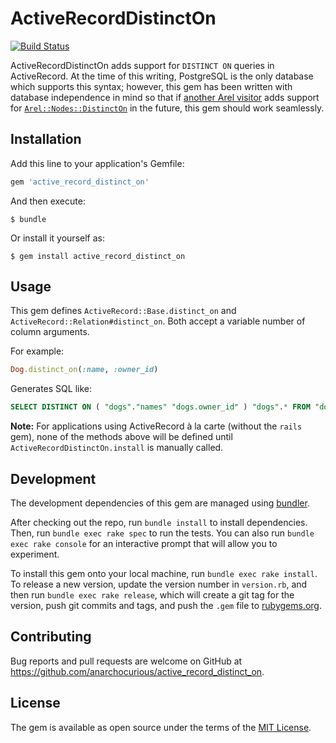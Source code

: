 # ActiveRecordDistinctOn

[![Build Status](https://travis-ci.org/anarchocurious/active_record_distinct_on.svg?branch=master)](https://travis-ci.org/anarchocurious/active_record_distinct_on)

ActiveRecordDistinctOn adds support for `DISTINCT ON` queries in ActiveRecord. At the time of this writing, PostgreSQL is the only database which supports this syntax; however, this gem has been written with database independence in mind so that if [another Arel visitor](https://github.com/rails/arel/tree/master/lib/arel/visitors) adds support for [`Arel::Nodes::DistinctOn`](https://github.com/rails/arel/blob/master/lib/arel/nodes/unary.rb) in the future, this gem should work seamlessly.

## Installation

Add this line to your application's Gemfile:

```ruby
gem 'active_record_distinct_on'
```

And then execute:

    $ bundle

Or install it yourself as:

    $ gem install active_record_distinct_on

## Usage

This gem defines `ActiveRecord::Base.distinct_on` and `ActiveRecord::Relation#distinct_on`. Both accept a variable number of column arguments.

For example:

```ruby
Dog.distinct_on(:name, :owner_id)
```

Generates SQL like:

```sql
SELECT DISTINCT ON ( "dogs"."names" "dogs.owner_id" ) "dogs".* FROM "dogs"
```

**Note:** For applications using ActiveRecord à la carte (without the `rails` gem), none of the methods above will be defined until `ActiveRecordDistinctOn.install` is manually called.

## Development

The development dependencies of this gem are managed using [bundler](https://rubygems.org/gems/bundler).

After checking out the repo, run `bundle install` to install dependencies. Then, run `bundle exec rake spec` to run the tests. You can also run `bundle exec rake console` for an interactive prompt that will allow you to experiment.

To install this gem onto your local machine, run `bundle exec rake install`. To release a new version, update the version number in `version.rb`, and then run `bundle exec rake release`, which will create a git tag for the version, push git commits and tags, and push the `.gem` file to [rubygems.org](https://rubygems.org).

## Contributing

Bug reports and pull requests are welcome on GitHub at https://github.com/anarchocurious/active_record_distinct_on.


## License

The gem is available as open source under the terms of the [MIT License](http://opensource.org/licenses/MIT).
